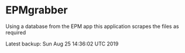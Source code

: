 # EPMgrabber
Using a database from the EPM app this application scrapes the files as required


Latest backup: Sun Aug 25 14:36:02 UTC 2019
